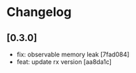 # Changelog

## [0.3.0]

- fix: observable memory leak [7fad084]
- feat: update rx version [aa8da1c]
